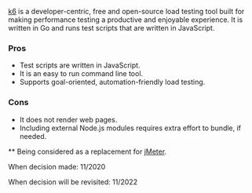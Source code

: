 [k6](https://k6.io/) is a developer-centric, free and open-source load testing tool built for making performance testing a productive and enjoyable experience. It is written in Go and runs test scripts that are written in JavaScript.

### Pros

- Test scripts are written in JavaScript.
- It is an easy to run command line tool.
- Supports goal-oriented, automation-friendly load testing.

### Cons

- It does not render web pages.
- Including external Node.js modules requires extra effort to bundle, if needed.

\*\* Being considered as a replacement for [jMeter]().

When decision made: 11/2020

When decision will be revisited: 11/2022

